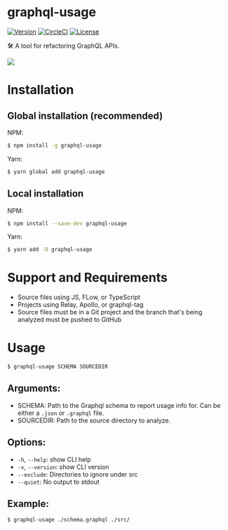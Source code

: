 # graphql-usage

[![Version](https://img.shields.io/npm/v/graphql-usage.svg)](https://npmjs.org/package/graphql-usage)
[![CircleCI](https://circleci.com/gh/CDThomas/graphql-usage/tree/master.svg?style=shield)](https://circleci.com/gh/CDThomas/graphql-usage/tree/master)
[![License](https://img.shields.io/npm/l/graphql-usage.svg)](https://github.com/CDThomas/graphql-usage/blob/master/package.json)

🛠 A tool for refactoring GraphQL APIs.

![](/demo.gif)

# Installation

## Global installation (recommended)

NPM:

```bash
$ npm install -g graphql-usage
```

Yarn:

```bash
$ yarn global add graphql-usage
```

## Local installation

NPM:

```bash
$ npm install --save-dev graphql-usage
```

Yarn:

```bash
$ yarn add -D graphql-usage
```

# Support and Requirements

- Source files using JS, FLow, or TypeScript
- Projects using Relay, Apollo, or graphql-tag
- Source files must be in a Git project and the branch that's being analyzed must be pushed to GitHub

# Usage

```bash
$ graphql-usage SCHEMA SOURCEDIR
```

## Arguments:

- SCHEMA: Path to the Graphql schema to report usage info for. Can be either a `.json` or `.graphql` file.
- SOURCEDIR: Path to the source directory to analyze.

## Options:

- `-h`, `--help`: show CLI help
- `-v`, `--version`: show CLI version
- `--exclude`: Directories to ignore under src
- `--quiet`: No output to stdout

## Example:

```bash
$ graphql-usage ./schema.graphql ./src/
```
